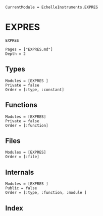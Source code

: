 ```@meta
CurrentModule = EchelleInstruments.EXPRES
```

# EXPRES

```@docs
EXPRES
```

```@contents
Pages = ["EXPRES.md"]
Depth = 2
```

## Types
```@autodocs
Modules = [EXPRES ]
Private = false
Order = [:type, :constant]
```

## Functions
```@autodocs
Modules = [EXPRES]
Private = false
Order = [:function]
```

## Files
```@autodocs
Modules = [EXPRES]
Order = [:file]
```

## Internals
```@autodocs
Modules = [EXPRES ]
Public = false
Order = [:type, :function, :module ]
```


## Index
```@index
```
